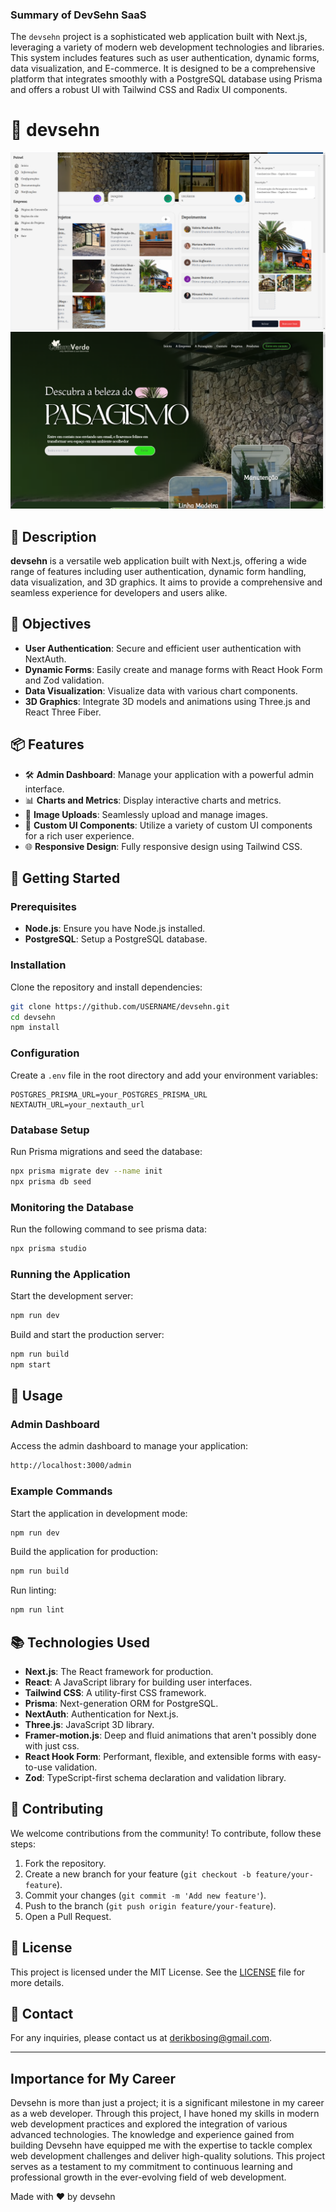### Summary of DevSehn SaaS

The `devsehn` project is a sophisticated web application built with Next.js, leveraging a variety of modern web development technologies and libraries. This system includes features such as user authentication, dynamic forms, data visualization, and E-commerce. It is designed to be a comprehensive platform that integrates smoothly with a PostgreSQL database using Prisma and offers a robust UI with Tailwind CSS and Radix UI components.

# 🌟 devsehn

![Project Banner1](public/banner1.png)
![Project Banner2](public/banner2.png)

## 📖 Description

**devsehn** is a versatile web application built with Next.js, offering a wide range of features including user authentication, dynamic form handling, data visualization, and 3D graphics. It aims to provide a comprehensive and seamless experience for developers and users alike.

## 🎯 Objectives

- **User Authentication**: Secure and efficient user authentication with NextAuth.
- **Dynamic Forms**: Easily create and manage forms with React Hook Form and Zod validation.
- **Data Visualization**: Visualize data with various chart components.
- **3D Graphics**: Integrate 3D models and animations using Three.js and React Three Fiber.

## 📦 Features

- 🛠 **Admin Dashboard**: Manage your application with a powerful admin interface.
- 📊 **Charts and Metrics**: Display interactive charts and metrics.
- 📸 **Image Uploads**: Seamlessly upload and manage images.
- 🎨 **Custom UI Components**: Utilize a variety of custom UI components for a rich user experience.
- 🌐 **Responsive Design**: Fully responsive design using Tailwind CSS.

## 🚀 Getting Started

### Prerequisites

- **Node.js**: Ensure you have Node.js installed.
- **PostgreSQL**: Setup a PostgreSQL database.

### Installation

Clone the repository and install dependencies:

```bash
git clone https://github.com/USERNAME/devsehn.git
cd devsehn
npm install
```

### Configuration

Create a `.env` file in the root directory and add your environment variables:

```env
POSTGRES_PRISMA_URL=your_POSTGRES_PRISMA_URL
NEXTAUTH_URL=your_nextauth_url
```

### Database Setup

Run Prisma migrations and seed the database:

```bash
npx prisma migrate dev --name init
npx prisma db seed
```

### Monitoring the Database

Run the following command to see prisma data:

```bash
npx prisma studio
```

### Running the Application

Start the development server:

```bash
npm run dev
```

Build and start the production server:

```bash
npm run build
npm start
```

## 📘 Usage

### Admin Dashboard

Access the admin dashboard to manage your application:

```bash
http://localhost:3000/admin
```

### Example Commands

Start the application in development mode:

```bash
npm run dev
```

Build the application for production:

```bash
npm run build
```

Run linting:

```bash
npm run lint
```

## 📚 Technologies Used

- **Next.js**: The React framework for production.
- **React**: A JavaScript library for building user interfaces.
- **Tailwind CSS**: A utility-first CSS framework.
- **Prisma**: Next-generation ORM for PostgreSQL.
- **NextAuth**: Authentication for Next.js.
- **Three.js**: JavaScript 3D library.
- **Framer-motion.js**: Deep and fluid animations that aren't possibly done with just css.
- **React Hook Form**: Performant, flexible, and extensible forms with easy-to-use validation.
- **Zod**: TypeScript-first schema declaration and validation library.

## 🤝 Contributing

We welcome contributions from the community! To contribute, follow these steps:

1. Fork the repository.
2. Create a new branch for your feature (`git checkout -b feature/your-feature`).
3. Commit your changes (`git commit -m 'Add new feature'`).
4. Push to the branch (`git push origin feature/your-feature`).
5. Open a Pull Request.

## 📜 License

This project is licensed under the MIT License. See the [LICENSE](LICENSE) file for more details.

## 💬 Contact

For any inquiries, please contact us at [derikbosing@gmail.com](derikbosing@gmail.com).

---

## Importance for My Career

Devsehn is more than just a project; it is a significant milestone in my career as a web developer. Through this project, I have honed my skills in modern web development practices and explored the integration of various advanced technologies. The knowledge and experience gained from building Devsehn have equipped me with the expertise to tackle complex web development challenges and deliver high-quality solutions. This project serves as a testament to my commitment to continuous learning and professional growth in the ever-evolving field of web development.

Made with ❤️ by devsehn
